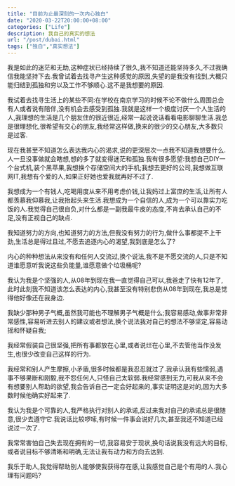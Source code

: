 ```yaml
---
title: "目前为止最深刻的一次内心独白"
date: "2020-03-22T20:00:00+08:00"
categories: ["Life"]
description: 我自己的真实的想法
url: "/post/dubai.html"
tags: ["独白","真实想法"]
---
```




我是如此的迷茫和无助,这种症状已经持续了很久,我不知道还能坚持多久,不过我确信我能坚持下去.我曾试着去找寻产生这种感觉的原因,失望的是我没有找到,大概只能归结到孤独和穷以及工作不够顺心.这不是我想要的原因.

我试着去找寻生活上的某些不同:在学校在南京学习的时候不论不做什么周围总会有人或者说有陪伴,没有机会去感受到孤独.我就是这样一个极度讨厌一个人生活的人,我理想的生活是几个朋友住的很近很近,经常一起说说话看看电影聊聊生活.我总是很理想化,很希望有交心的朋友,我经常这样做,换来的很少的交心朋友,大多数只是过客.

现在我甚至不知道怎么表达我内心的渴求,说的更深层次一点我不知道我想要什么.人一旦没事做就会瞎想,想的多了就变得迷茫和孤独.我有很多愿望:我想自己DIY一个台式机,装个黑苹果,我想换个存储空间大的手机;我想去更好的公司,我想做互联网IT,我想有个爱的人,如果正好她也爱我就再好不过了.

我想成为一个有钱人,吃喝用度从来不用考虑价钱,让我妈过上富庶的生活,让所有人都羡慕我仰慕我,让我抬起头来生活.我想成为一个自信的人,成为一个可以靠实力吃饭的人.我觉得自己很自负,对什么都是一副我最牛皮的态度,不肯去承认自己的不足,没有正视自己的缺点.

我知道努力的方向,也知道努力的方法,但我没有努力的行为,做什么事都提不上干劲,生活总是得过且过,不愿去追逐内心的渴望,我到底是怎么了?

内心的种种想法从来没有和任何人交流过,换个说法,我不是不愿交流的人,只是不知道谁愿意听我说这些负能量,谁愿意做个垃圾桶呢?

我认为我是个坚强的人,从08年到现在我一直觉得自己可以,我爸走了快有12年了,此时此刻我不知道该怎么表达的内心,我甚至没有特别悲伤从08年到现在,我总是觉得他好像还在我身边.

我缺少那种男子气概,虽然我可能也不理解男子气概是什么;我容易感动,做事非常非常感性,容易听进去别人的建议或者想法,换个说法我对自己的想法不够坚定,容易动摇和怀疑自我;

我经常假装自己很坚强,把所有事都放在心里,或者说烂在心里,不去管他当作没发生,也很少改变自己这样的行为.

我经常和别人产生摩擦,小矛盾,很多时候都是我忍忍就过了.我承认我有些懦弱,遇事不够果断和刚毅,我不怨任何人,只怪自己太软弱.我经常感到无力,可我从来不会有想要别人帮助的欲望,我会告诉自己一定会好起来的,事实证明这是对的,因为大多数时候他确实好起来了.

我认为我是个可靠的人,我严格执行对别人的承诺,反过来我对自己的承诺总是很随意,很少去遵守它.我说话比较啰嗦,有时候一件事会说好几次,甚至我还不知道已经说过一次了.

我常常害怕自己失去现在拥有的一切,我容易安于现状,换句话说我没有远大的目标,或者说目标不够清晰和明确,无法让我有动力和方向去达到.

我乐于助人,我觉得帮助别人能够使我获得存在感,让我感觉自己是个有用的人.我心理有问题吗?
